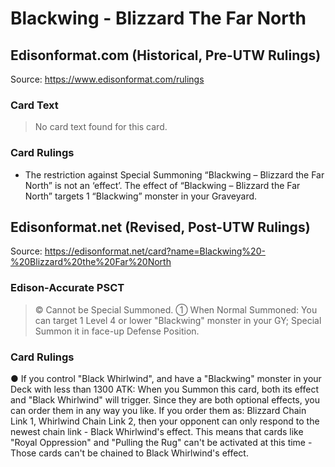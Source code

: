 # Blackwing - Blizzard The Far North

## Edisonformat.com (Historical, Pre-UTW Rulings)

Source: https://www.edisonformat.com/rulings

### Card Text

> No card text found for this card.

### Card Rulings

*   The restriction against Special Summoning “Blackwing – Blizzard the Far North” is not an ‘effect’. The effect of “Blackwing – Blizzard the Far North” targets 1 “Blackwing” monster in your Graveyard.

## Edisonformat.net (Revised, Post-UTW Rulings)

Source: https://edisonformat.net/card?name=Blackwing%20-%20Blizzard%20the%20Far%20North

### Edison-Accurate PSCT

> © Cannot be Special Summoned.
> ① When Normal Summoned: You can target 1 Level 4 or lower "Blackwing" monster in your GY; Special Summon it in face-up Defense Position.

### Card Rulings

● If you control "Black Whirlwind", and have a "Blackwing" monster in your Deck with less than 1300 ATK:
When you Summon this card, both its effect and "Black Whirlwind" will trigger. Since they are both optional effects, you can order them in any way you like.
If you order them as: Blizzard Chain Link 1, Whirlwind Chain Link 2, then your opponent can only respond to the newest chain link - Black Whirlwind's effect.
This means that cards like "Royal Oppression" and "Pulling the Rug" can't be activated at this time - Those cards can't be chained to Black Whirlwind's effect.
            